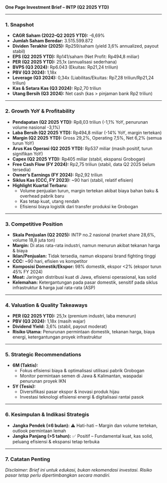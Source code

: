 **One Page Investment Brief – INTP (Q2 2025 YTD)**

---

### 1. Snapshot  
- **CAGR Saham (2022–Q2 2025 YTD):** -6,69%  
- **Jumlah Saham Beredar:** 3.515.599.872  
- **Dividen Terakhir (2025):** Rp259/saham (yield 3,6% annualized, payout stabil)  
- **EPS (Q2 2025 YTD):** Rp141/saham (Net Profit: Rp494,8 miliar)  
- **PER (Q2 2025 YTD):** 25,1x (annualisasi sederhana)  
- **BVPS (Q3 2024):** Rp6.043 (Ekuitas: Rp21,24 triliun)  
- **PBV (Q3 2024):** 1,18x  
- **Leverage (Q3 2024):** 0,34x (Liabilitas/Ekuitas: Rp7,28 triliun/Rp21,24 triliun)  
- **Kas & Setara Kas (Q3 2024):** Rp2,70 triliun  
- **Utang Bersih (Q3 2024):** Net cash (kas > pinjaman bank Rp2 triliun)

---

### 2. Growth YoY & Profitability  
- **Pendapatan (Q2 2025 YTD):** Rp8,03 triliun (-1,1% YoY, penurunan volume nasional -3,1%)  
- **Laba Bersih (Q2 2025 YTD):** Rp494,8 miliar (-14% YoY, margin tertekan)  
- **Margin (Q2 2025 YTD):** Gross 29,2%, Operating 7,5%, Net 6,2% (semua turun YoY)  
- **Arus Kas Operasi (Q2 2025 YTD):** Rp537 miliar (masih positif, turun signifikan YoY)  
- **Capex (Q2 2025 YTD):** Rp405 miliar (stabil, ekspansi Grobogan)  
- **Free Cash Flow (FY 2024):** Rp2,75 triliun (stabil, data Q2 2025 belum tersedia)  
- **Owner’s Earnings (FY 2024):** Rp2,92 triliun  
- **Siklus Kas (CCC, FY 2023):** ~90 hari (stabil, relatif efisien)  
- **Highlight Kuartal Terbaru:**  
  - Volume penjualan turun, margin tertekan akibat biaya bahan baku & overhead pabrik baru  
  - Kas tetap kuat, utang rendah  
  - Efisiensi biaya logistik dari transfer produksi ke Grobogan

---

### 3. Competitive Position  
- **Skala Penjualan (Q2 2025):** INTP no.2 nasional (market share 28,6%, volume 18,8 juta ton)  
- **Margin:** Di atas rata-rata industri, namun menurun akibat tekanan harga & biaya  
- **Iklan/Penjualan:** Tidak tersedia, namun ekspansi brand fighting tinggi  
- **CCC:** ~90 hari, efisien vs kompetitor  
- **Komposisi Domestik/Ekspor:** 98% domestik, ekspor <2% (ekspor turun 45% FY 2024)  
- **Moat:** Jaringan distribusi kuat di Jawa, efisiensi operasional, kas solid  
- **Kelemahan:** Ketergantungan pada pasar domestik, sensitif pada siklus infrastruktur & harga jual rata-rata (ASP)  

---

### 4. Valuation & Quality Takeaways  
- **PER (Q2 2025 YTD):** 25,1x (premium industri, laba menurun)  
- **PBV (Q3 2024):** 1,18x (masih wajar)  
- **Dividend Yield:** 3,6% (stabil, payout moderat)  
- **Risiko Utama:** Penurunan permintaan domestik, tekanan harga, biaya energi, ketergantungan proyek infrastruktur

---

### 5. Strategic Recommendations  
- **6M (Taktis):**  
  - Fokus efisiensi biaya & optimalisasi utilisasi pabrik Grobogan  
  - Monitor permintaan semen di Jawa & Kalimantan, waspadai penurunan proyek IKN  
- **5Y (Tesis):**  
  - Diversifikasi pasar ekspor & inovasi produk hijau  
  - Investasi teknologi efisiensi energi & digitalisasi rantai pasok

---

### 6. Kesimpulan & Indikasi Strategis  
- **Jangka Pendek (≤6 bulan):** ⚠️ Hati-hati – Margin dan volume tertekan, outlook permintaan lemah  
- **Jangka Panjang (>5 tahun):** ✅ Positif – Fundamental kuat, kas solid, peluang efisiensi & ekspansi tetap terbuka

---

### 7. Catatan Penting  
*Disclaimer: Brief ini untuk edukasi, bukan rekomendasi investasi. Risiko pasar tetap perlu dipertimbangkan secara mandiri.*